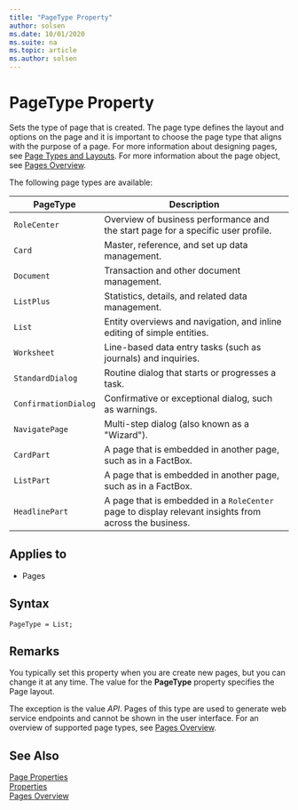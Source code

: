 ```yaml
---
title: "PageType Property"
author: solsen
ms.date: 10/01/2020
ms.suite: na
ms.topic: article
ms.author: solsen
---
```


# PageType Property

Sets the type of page that is created. The page type defines the layout and options on the page and it is important to choose the page type that aligns with the purpose of a page. For more information about designing pages, see [Page Types and Layouts](../devenv-page-types-and-layouts.md). For more information about the page object, see [Pages Overview](../devenv-pages-overview.md).

The following page types are available:

|PageType|Description|
|----|----|
|`RoleCenter`|Overview of business performance and the start page for a specific user profile.|
|`Card`|Master, reference, and set up data management.|
|`Document`|Transaction and other document management.|
|`ListPlus`|Statistics, details, and related data management.|
|`List`|Entity overviews and navigation, and inline editing of simple entities.|
|`Worksheet`|Line-based data entry tasks (such as journals) and inquiries.|Collection of entities|
|`StandardDialog`|Routine dialog that starts or progresses a task.|Single or collection|
|`ConfirmationDialog`|Confirmative or exceptional dialog, such as warnings.|Single or collection|
|`NavigatePage`|Multi-step dialog (also known as a "Wizard").|
|`CardPart`|A page that is embedded in another page, such as in a FactBox.|
|`ListPart`|A page that is embedded in another page, such as in a FactBox.|Collection of entities/entries|
|`HeadlinePart` | A page that is embedded in a `RoleCenter` page to display relevant insights from across the business.|


## Applies to

- Pages  

## Syntax

```AL
PageType = List;
```

## Remarks  

You typically set this property when you are create new pages, but you can change it at any time. The value for the **PageType** property specifies the Page layout.

The exception is the value *API*. Pages of this type are used to generate web service endpoints and cannot be shown in the user interface. For an overview of supported page types, see [Pages Overview](../devenv-pages-overview.md).

## See Also  

[Page Properties](devenv-page-properties.md)  
[Properties](devenv-properties.md)  
[Pages Overview](../devenv-pages-overview.md)  
